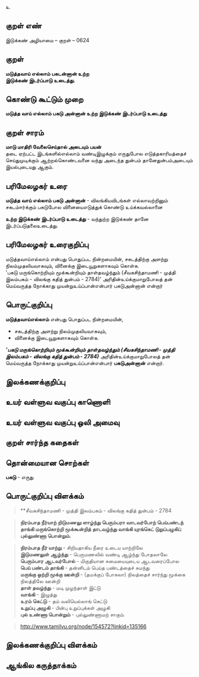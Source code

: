 உ

## குறள் எண் 

இடுக்கண் அழியாமை   – குறள் – 0624  

## குறள் 

**மடுத்தவாய் எல்லாம் பகடன்னான் உற்ற  
இடுக்கண் இடர்ப்பாடு உடைத்து.**  

## கொண்டு கூட்டும் முறை

**மடுத்த வாய் எல்லாம் பகடு அன்னான் உற்ற இடுக்கண் இடர்ப்பாடு உடைத்து**

## குறள் சாரம் 

**மாடு மாதிரி வேலைசெய்தால் அடையும் பயன்**  
தடை ஏற்பட்ட இடங்களில்எல்லாம் வண்டிஇழுக்கும் எருதுபோல எடுத்தகாரியத்தைச் செய்துமுடிக்கும் ஆற்றல்கொண்டவனை வந்து அடைந்த துன்பம் தானேதுன்பம்அடையும் இயல்புடையது ஆகும்.  

## பரிமேலழகர் உரை

**மடுத்த வாய் எல்லாம் பகடு அன்னான்** - விலங்கியவிடங்கள் எல்லாவற்றினும் சகடம்ஈர்க்கும் பகடுபோல வினையைஎடுத்துக் கொண்டு உய்க்கவல்லானை  

**உற்ற இடுக்கண் இடர்ப்பாடு உடைத்து** - வந்துற்ற இடுக்கண் தானே இடர்ப்படுதலைஉடைத்து.  

## பரிமேலழகர் உரைகுறிப்பு   

மடுத்தவாய்எல்லாம் என்பது பொதுப்பட நின்றமையின், சகடத்திற்கு அளற்று நிலம்முதலியவாகவும், வினைக்கு இடையூறுகளாகவும் கொள்க.  
'பகடு மருங்கொற்றியும் மூக்கூன்றியும் தாள்தவழ்ந்தும் (சீவகசிந்தாமணி - முத்தி இலம்பகம் - விலங்கு கதித் துன்பம் - 2784)' அரிதின்உய்க்குமாறுபோலத் தன் மெய்வருத்த நோக்காது முயன்றுஉய்ப்பான்என்பார் பகடுஅன்னான் என்றார் 

## பொருட்குறிப்பு 

**மடுத்தவாய்எல்லாம்** என்பது பொதுப்பட நின்றமையின்,  
* சகடத்திற்கு அளற்று நிலம்முதலியவாகவும்,  
* வினைக்கு இடையூறுகளாகவும் கொள்க.  

_**'பகடு மருங்கொற்றியும் மூக்கூன்றியும் தாள்தவழ்ந்தும் (சீவகசிந்தாமணி - முத்தி இலம்பகம் - விலங்கு கதித் துன்பம் - 2784)**_ அரிதின்உய்க்குமாறுபோலத் தன் மெய்வருத்த நோக்காது முயன்றுஉய்ப்பான்என்பார் **பகடுஅன்னான்** என்றார்.   

## இலக்கணக்குறிப்பு  


## உயர் வள்ளுவ வகுப்பு காணொளி


## உயர் வள்ளுவ வகுப்பு ஒலி அமைவு 

 
## குறள் சார்ந்த கதைகள் 


## தொன்மையான சொற்கள்

**பகடு** - எருது   

## பொருட்குறிப்பு விளக்கம்

>**சீவகசிந்தாமணி - முத்தி இலம்பகம் - விலங்கு கதித் துன்பம் - 2784 	  

>**நிரம்பாத நீர்யாற் றிடுமணலு ளாழ்ந்து
	பெரும்பரா வாடவர்போற் பெய்பண்டந் தாங்கி
	மருங்கொற்றி மூக்கூன்றித் தாடவழ்ந்து வாங்கி
	யுரங்கெட் டுறுப்பழுகிப் புல்லுண்ணா பொன்றும்.**

>**நிரம்பாத நீர் யாற்று** - சிறியதாகிய நீரை உடைய யாற்றிலே  
>**இடுமணலுள் ஆழ்ந்து** - பெருமணலில் வண்டி ஆழ்ந்து போதலாலே  
>**பெரும்பார ஆடவர்போல்** - மிகுதியான சுமையையுடைய ஆடவரைப்போல  
>**பெய் பண்டம் தாங்கி** - தன்னிடம் பெய்த பண்டத்தைச் சுமந்து  
>**மருங்கு ஒற்றி மூக்கு ஊன்றி** - (தமக்குப் போகலா) நிலத்தைச் சார்ந்து மூக்கை நிலத்திலே ஊன்றி  
>**தாள் தவழ்ந்து** - மடி முழந்தாள் இட்டு  
>**வாங்கி** - இழுத்து  
>**உரம் கெட்டு** - தம் வலியெல்லாங் கெட்டு  
>**உறுப்பு அழுகி** - பின்பு உறுப்புக்கள் அழுகி  
>**புல் உண்ணா பொன்றும்** - புல்லுண்ணாமற் சாகும்.     

>http://www.tamilvu.org/node/154572?linkid=135166

   
## இலக்கணக்குறிப்பு விளக்கம்


## ஆங்கில கருத்தாக்கம் 


